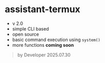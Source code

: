 # assistant-termux
- v 2.0
- simple CLI based
- open source 
- basic command execution using `system()`
- more functions **coming soon**

> by Developer 2025.07.30
